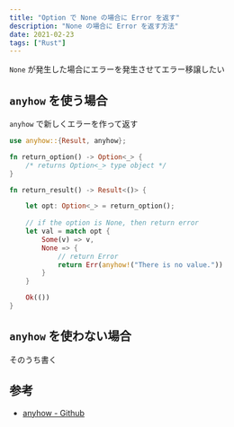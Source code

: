 ```yaml
---
title: "Option で None の場合に Error を返す"
description: "None の場合に Error を返す方法"
date: 2021-02-23
tags: ["Rust"]
---
```


`None` が発生した場合にエラーを発生させてエラー移譲したい

## `anyhow` を使う場合
`anyhow` で新しくエラーを作って返す
```rust
use anyhow::{Result, anyhow};

fn return_option() -> Option<_> {
    /* returns Option<_> type object */
}

fn return_result() -> Result<()> {

    let opt: Option<_> = return_option();
    
    // if the option is None, then return error
    let val = match opt {
        Some(v) => v,
        None => {
            // return Error
            return Err(anyhow!("There is no value."))
        }
    }

    Ok(())
}

```

## `anyhow` を使わない場合
そのうち書く

## 参考
* [anyhow - Github](https://github.com/dtolnay/anyhow#details)
